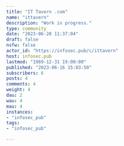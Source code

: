 ```yaml
---
title: "IT Tavern .com" 
name: "ittavern"
description: "Work in progress."
type: community
date: "2023-06-20 11:37:04"
draft: false
nsfw: false
actor_id: "https://infosec.pub/c/ittavern"
host: infosec.pub
lastmod: "1969-12-31 19:00:00"
published: "2023-06-16 15:03:50"
subscribers: 6
posts: 4
comments: 4
weight: 4
dau: 2
wau: 4
mau: 4
instances:
- "infosec_pub"
tags: 
- "infosec_pub"

---
```

